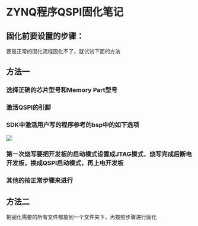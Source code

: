 # ZYNQ程序QSPI固化笔记

## 固化前要设置的步骤：

要是正常的固化流程固化不了，就试试下面的方法

## 方法一

### 选择正确的芯片型号和Memory Part型号

### 激活QSPI的引脚

### SDK中激活用户写的程序参考的bsp中的如下选项

![](https://i.loli.net/2021/10/13/TlV4JyS3RAfhPbC.png)

### 第一次烧写要把开发板的启动模式设置成JTAG模式，烧写完成后断电开发板，换成QSPI启动模式，再上电开发板

### 其他的按正常步骤来进行

## 方法二

把固化需要的所有文件都放到一个文件夹下，再按照步骤进行固化